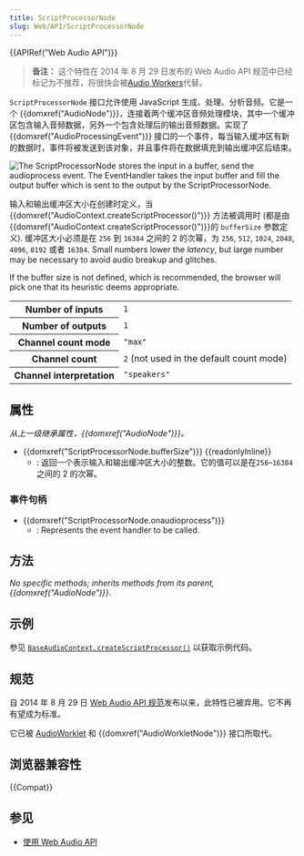 ```yaml
---
title: ScriptProcessorNode
slug: Web/API/ScriptProcessorNode
---
```


{{APIRef("Web Audio API")}}

> **备注：** 这个特性在 2014 年 8 月 29 日发布的 Web Audio API 规范中已经标记为不推荐，将很快会被[Audio Workers](/zh-CN/docs/Web/API/Web_Audio_API#Audio_Workers)代替。

`ScriptProcessorNode` 接口允许使用 JavaScript 生成、处理、分析音频。它是一个 {{domxref("AudioNode")}}，连接着两个缓冲区音频处理模块，其中一个缓冲区包含输入音频数据，另外一个包含处理后的输出音频数据。实现了 {{domxref("AudioProcessingEvent")}} 接口的一个事件，每当输入缓冲区有新的数据时，事件将被发送到该对象，并且事件将在数据填充到输出缓冲区后结束。

![The ScriptProcessorNode stores the input in a buffer, send the audioprocess event. The EventHandler takes the input buffer and fill the output buffer which is sent to the output by the ScriptProcessorNode.](webaudioscriptprocessingnode.png)

输入和输出缓冲区大小在创建时定义，当 {{domxref("AudioContext.createScriptProcessor()")}} 方法被调用时 (都是由 {{domxref("AudioContext.createScriptProcessor()")}}的 `bufferSize` 参数定义). 缓冲区大小必须是在 `256` 到 `16384` 之间的 2 的次幂，为 `256`, `512`, `1024`, `2048`, `4096`, `8192` 或者 `16384`. Small numbers lower the _latency_, but large number may be necessary to avoid audio breakup and glitches.

If the buffer size is not defined, which is recommended, the browser will pick one that its heuristic deems appropriate.

<table class="properties">
  <tbody>
    <tr>
      <th scope="row">Number of inputs</th>
      <td><code>1</code></td>
    </tr>
    <tr>
      <th scope="row">Number of outputs</th>
      <td><code>1</code></td>
    </tr>
    <tr>
      <th scope="row">Channel count mode</th>
      <td><code>"max"</code></td>
    </tr>
    <tr>
      <th scope="row">Channel count</th>
      <td><code>2</code> (not used in the default count mode)</td>
    </tr>
    <tr>
      <th scope="row">Channel interpretation</th>
      <td><code>"speakers"</code></td>
    </tr>
  </tbody>
</table>

## 属性

_从上一级继承属性，{{domxref("AudioNode")}}。_

- {{domxref("ScriptProcessorNode.bufferSize")}} {{readonlyInline}}
  - : 返回一个表示输入和输出缓冲区大小的整数。它的值可以是在`256`–`16384` 之间的 2 的次幂。

### 事件句柄

- {{domxref("ScriptProcessorNode.onaudioprocess")}}
  - : Represents the event handler to be called.

## 方法

_No specific methods; inherits methods from its parent, {{domxref("AudioNode")}}_.

## 示例

参见 [`BaseAudioContext.createScriptProcessor()`](/zh-CN/docs/Web/API/BaseAudioContext/createScriptProcessor#示例) 以获取示例代码。

## 规范

自 2014 年 8 月 29 日 [Web Audio API 规范](https://webaudio.github.io/web-audio-api/#dom-baseaudiocontext-createscriptprocessor)发布以来，此特性已被弃用。它不再有望成为标准。

它已被 [AudioWorklet](/zh-CN/docs/Web/API/AudioWorklet) 和 {{domxref("AudioWorkletNode")}} 接口所取代。

## 浏览器兼容性

{{Compat}}

## 参见

- [使用 Web Audio API](/zh-CN/docs/Web/API/Web_Audio_API/Using_Web_Audio_API)
